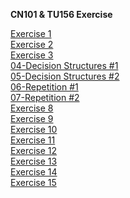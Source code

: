 **CN101 & TU156 Exercise**

[Exercise 1](https://github.com/sommedosa/python-exercise1) </br>
[Exercise 2](https://github.com/sommedosa/python-exercise2) </br>
[Exercise 3](https://github.com/sommedosa/python-exercise3) </br>
[04-Decision Structures #1](https://github.com/sommedosa/04-Decision-Structures1) </br>
[05-Decision Structures #2](https://github.com/sommedosa/05-Decision-Structures2) </br>
[06-Repetition #1](https://github.com/sommedosa/06-Repetition1) </br>
[07-Repetition #2](https://github.com/sommedosa/07-Repetition2)  </br>
[Exercise 8](https://github.com/sommedosa/python-exercise8)  </br>
[Exercise 9](https://github.com/sommedosa/python-exercise9)  </br>
[Exercise 10](https://github.com/sommedosa/python-exercise10)  </br>
[Exercise 11](https://github.com/sommedosa/python-exercise11)  </br>
[Exercise 12](https://github.com/sommedosa/python-exercise12)  </br>
[Exercise 13](https://github.com/sommedosa/python-exercise13)  </br>
[Exercise 14](https://github.com/sommedosa/python-exercise14)  </br>
[Exercise 15](https://github.com/sommedosa/python-exercise15)  </br>
